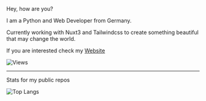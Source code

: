 Hey, how are you?

I am a Python and Web Developer from Germany.

Currently working with Nuxt3 and Tailwindcss to create something beautiful that may change the world.

If you are interested check my [Website](https://janikrabenstein.de)

![Views](https://komarev.com/ghpvc/?username=theravenstone&style=for-the-badge)

---
Stats for my public repos

![Top Langs](https://github-readme-stats.vercel.app/api/top-langs/?username=theravenstone&layout=compact)
